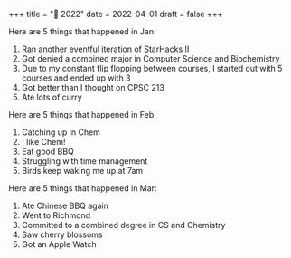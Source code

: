 +++
title = "🍃 2022"
date = 2022-04-01
draft = false
+++

Here are 5 things that happened in Jan:
1. Ran another eventful iteration of StarHacks II
2. Got denied a combined major in Computer Science and Biochemistry
3. Due to my constant flip flopping between courses, I started out with 5 courses and ended up with 3
4. Got better than I thought on CPSC 213
5. Ate lots of curry

Here are 5 things that happened in Feb:
1. Catching up in Chem
2. I like Chem!
3. Eat good BBQ
4. Struggling with time management
5. Birds keep waking me up at 7am

Here are 5 things that happened in Mar:
1. Ate Chinese BBQ again
2. Went to Richmond
3. Committed to a combined degree in CS and Chemistry
4. Saw cherry blossoms
5. Got an Apple Watch
